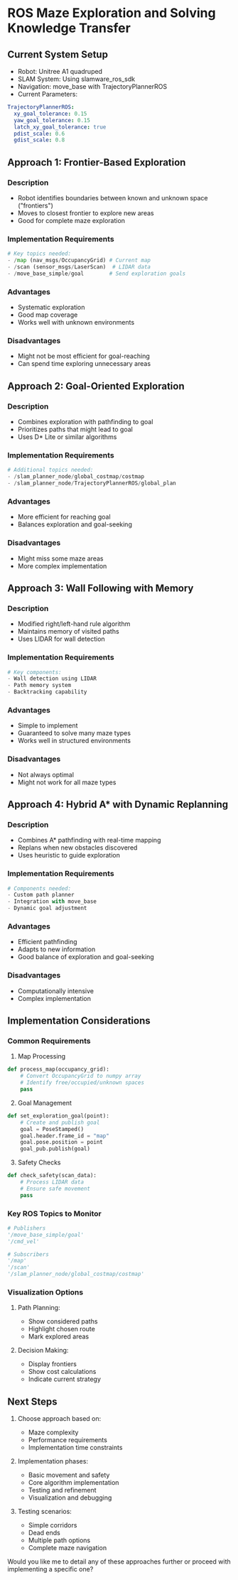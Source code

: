 # ROS Maze Exploration and Solving Knowledge Transfer

## Current System Setup
- Robot: Unitree A1 quadruped
- SLAM System: Using slamware_ros_sdk
- Navigation: move_base with TrajectoryPlannerROS
- Current Parameters:
```yaml
TrajectoryPlannerROS:
  xy_goal_tolerance: 0.15
  yaw_goal_tolerance: 0.15
  latch_xy_goal_tolerance: true
  pdist_scale: 0.6
  gdist_scale: 0.8
```

## Approach 1: Frontier-Based Exploration
### Description
- Robot identifies boundaries between known and unknown space ("frontiers")
- Moves to closest frontier to explore new areas
- Good for complete maze exploration

### Implementation Requirements
```python
# Key topics needed:
- /map (nav_msgs/OccupancyGrid) # Current map
- /scan (sensor_msgs/LaserScan)  # LIDAR data
- /move_base_simple/goal        # Send exploration goals
```

### Advantages
- Systematic exploration
- Good map coverage
- Works well with unknown environments

### Disadvantages
- Might not be most efficient for goal-reaching
- Can spend time exploring unnecessary areas

## Approach 2: Goal-Oriented Exploration
### Description
- Combines exploration with pathfinding to goal
- Prioritizes paths that might lead to goal
- Uses D* Lite or similar algorithms

### Implementation Requirements
```python
# Additional topics needed:
- /slam_planner_node/global_costmap/costmap
- /slam_planner_node/TrajectoryPlannerROS/global_plan
```

### Advantages
- More efficient for reaching goal
- Balances exploration and goal-seeking

### Disadvantages
- Might miss some maze areas
- More complex implementation

## Approach 3: Wall Following with Memory
### Description
- Modified right/left-hand rule algorithm
- Maintains memory of visited paths
- Uses LIDAR for wall detection

### Implementation Requirements
```python
# Key components:
- Wall detection using LIDAR
- Path memory system
- Backtracking capability
```

### Advantages
- Simple to implement
- Guaranteed to solve many maze types
- Works well in structured environments

### Disadvantages
- Not always optimal
- Might not work for all maze types

## Approach 4: Hybrid A* with Dynamic Replanning
### Description
- Combines A* pathfinding with real-time mapping
- Replans when new obstacles discovered
- Uses heuristic to guide exploration

### Implementation Requirements
```python
# Components needed:
- Custom path planner
- Integration with move_base
- Dynamic goal adjustment
```

### Advantages
- Efficient pathfinding
- Adapts to new information
- Good balance of exploration and goal-seeking

### Disadvantages
- Computationally intensive
- Complex implementation

## Implementation Considerations

### Common Requirements
1. Map Processing
```python
def process_map(occupancy_grid):
    # Convert OccupancyGrid to numpy array
    # Identify free/occupied/unknown spaces
    pass
```

2. Goal Management
```python
def set_exploration_goal(point):
    # Create and publish goal
    goal = PoseStamped()
    goal.header.frame_id = "map"
    goal.pose.position = point
    goal_pub.publish(goal)
```

3. Safety Checks
```python
def check_safety(scan_data):
    # Process LIDAR data
    # Ensure safe movement
    pass
```

### Key ROS Topics to Monitor
```python
# Publishers
'/move_base_simple/goal'
'/cmd_vel'

# Subscribers
'/map'
'/scan'
'/slam_planner_node/global_costmap/costmap'
```

### Visualization Options
1. Path Planning:
   - Show considered paths
   - Highlight chosen route
   - Mark explored areas

2. Decision Making:
   - Display frontiers
   - Show cost calculations
   - Indicate current strategy

## Next Steps

1. Choose approach based on:
   - Maze complexity
   - Performance requirements
   - Implementation time constraints

2. Implementation phases:
   - Basic movement and safety
   - Core algorithm implementation
   - Testing and refinement
   - Visualization and debugging

3. Testing scenarios:
   - Simple corridors
   - Dead ends
   - Multiple path options
   - Complete maze navigation

Would you like me to detail any of these approaches further or proceed with implementing a specific one?
